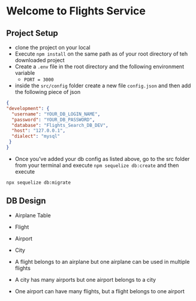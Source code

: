 # Welcome to Flights Service

## Project Setup

 - clone the project on your local 
 - Execute `npm install` on the same path as of your root directory of teh downloaded project
 - Create a `.env` file in the root directory and the following environment variable
    - `PORT = 3000`
  - inside the `src/config` folder create a new file `config.json` and then add the following piece of json

  ``` json
  {
  "development": {
    "username": "YOUR_DB_LOGIN_NAME",
    "password": "YOUR_DB_PASSWORD",
    "database": "Flights_Search_DB_DEV",
    "host": "127.0.0.1",
    "dialect": "mysql"
   }
  }
  ```
  - Once you've added your db config as listed above, go to the src folder from your terminal and execute `npm sequelize db:create`
  and then execute

  `npx sequelize db:migrate`

  ## DB Design
   - Airplane Table
   - Flight
   - Airport
   - City

   - A flight belongs to an airplane but one airplane can be used in multiple flights
   - A city has many airports but one airport belongs to a city
   - One airport can have many flights, but a flight belongs to one airport